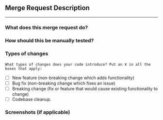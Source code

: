 ## Merge Request Description
----------------------------


### What does this merge request do?


### How should this be manually tested?


### Types of changes

 `What types of changes does your code introduce? Put an `x` in all the boxes that apply:`

- [ ] New feature (non-breaking change which adds functionality)
- [ ] Bug fix (non-breaking change which fixes an issue)
- [ ] Breaking change (fix or feature that would cause existing functionality to change)
- [ ] Codebase cleanup.

### Screenshots (if applicable)
